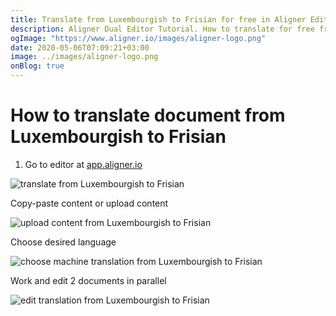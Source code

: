 ```yaml
---
title: Translate from Luxembourgish to Frisian for free in Aligner Editor
description: Aligner Dual Editor Tutorial. How to translate for free from Luxembourgish to Frisian. Aligner is multilingual document management platform. 
ogImage: "https://www.aligner.io/images/aligner-logo.png"
date: 2020-05-06T07:09:21+03:00
image: ../images/aligner-logo.png
onBlog: true
---
```


# How to translate document from Luxembourgish to Frisian

1. Go to editor at [app.aligner.io](https://app.aligner.io "Aligner App web page")

![translate from Luxembourgish to Frisian](../aligner-blank-editor.png "translate from Luxembourgish to Frisian")

Copy-paste content or upload content

![upload content from Luxembourgish to Frisian](../aligner-uploaded-document.png "upload content from Luxembourgish to Frisian")

Choose desired language

![choose machine translation from Luxembourgish to Frisian](../aligner-language-dropdown.png "choose machine translation from Luxembourgish to Frisian")

Work and edit 2 documents in parallel

![edit translation from Luxembourgish to Frisian](../aligner-double-sitded-editor.png "edit translation from Luxembourgish to Frisian")

